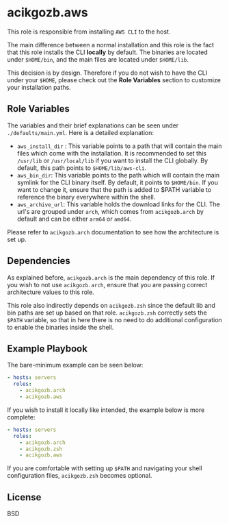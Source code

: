 # acikgozb.aws

This role is responsible from installing `AWS CLI` to the host.

The main difference between a normal installation and this role is the fact that this role installs the CLI **locally** by default.
The binaries are located under `$HOME/bin`, and the main files are located under `$HOME/lib`.

This decision is by design.
Therefore if you do not wish to have the CLI under your `$HOME`, please check out the **Role Variables** section to customize your installation paths.

## Role Variables

The variables and their brief explanations can be seen under `./defaults/main.yml`. Here is a detailed explanation:

- `aws_install_dir` : This variable points to a path that will contain the main files which come with the installation. It is recommended to set this `/usr/lib` or `/usr/local/lib` if you want to install the CLI globally. By default, this path points to `$HOME/lib/aws-cli`.
- `aws_bin_dir`: This variable points to the path which will contain the main symlink for the CLI binary itself. By default, it points to `$HOME/bin`. If you want to change it, ensure that the path is added to $PATH variable to reference the binary everywhere within the shell.
- `aws_archive_url`: This variable holds the download links for the CLI. The url's are grouped under `arch`, which comes from `acikgozb.arch` by default and can be either `arm64` or `amd64`.

Please refer to `acikgozb.arch` documentation to see how the architecture is set up.

## Dependencies

As explained before, `acikgozb.arch` is the main dependency of this role. If you wish to not use `acikgozb.arch`, ensure that you are passing correct architecture values to this role.

This role also indirectly depends on `acikgozb.zsh` since the default lib and bin paths are set up based on that role. `acikgozb.zsh` correctly sets the `$PATH` variable, so that in here there is no need to do additional configuration to enable the binaries inside the shell.

## Example Playbook

The bare-minimum example can be seen below:

```yml
- hosts: servers
  roles:
    - acikgozb.arch
    - acikgozb.aws
```

If you wish to install it locally like intended, the example below is more complete:

```yml
- hosts: servers
  roles:
    - acikgozb.arch
    - acikgozb.zsh
    - acikgozb.aws
```

If you are comfortable with setting up `$PATH` and navigating your shell configuration files, `acikgozb.zsh` becomes optional.

## License

BSD
